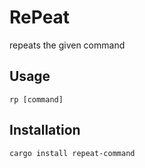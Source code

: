 # RePeat

repeats the given command

## Usage

```
rp [command]
```

## Installation
```
cargo install repeat-command
```
